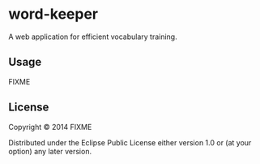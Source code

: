 # word-keeper

A web application for efficient vocabulary training.

## Usage

FIXME

## License

Copyright © 2014 FIXME

Distributed under the Eclipse Public License either version 1.0 or (at
your option) any later version.
